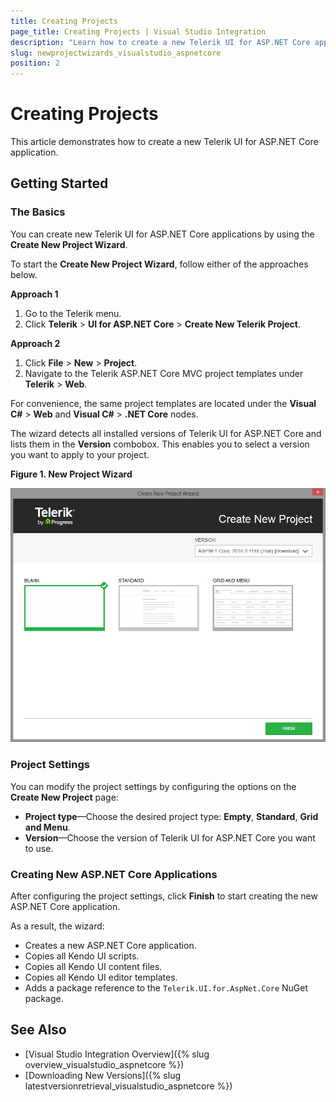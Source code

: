 ```yaml
---
title: Creating Projects
page_title: Creating Projects | Visual Studio Integration
description: "Learn how to create a new Telerik UI for ASP.NET Core application."
slug: newprojectwizards_visualstudio_aspnetcore
position: 2
---
```


# Creating Projects

This article demonstrates how to create a new Telerik UI for ASP.NET Core application.

## Getting Started

### The Basics

You can create new Telerik UI for ASP.NET Core applications by using the **Create New Project Wizard**.

To start the **Create New Project Wizard**, follow either of the approaches below.

**Approach 1**

1. Go to the Telerik menu.
2. Click **Telerik** > **UI for ASP.NET Core** > **Create New Telerik Project**.

**Approach 2**

1. Click **File** > **New** > **Project**.
2. Navigate to the Telerik ASP.NET Core MVC project templates under **Telerik** > **Web**.

For convenience, the same project templates are located under the **Visual C#** > **Web** and **Visual C#** > **.NET Core** nodes.

The wizard detects all installed versions of Telerik UI for ASP.NET Core and lists them in the **Version** combobox. This enables you to select a version you want to apply to your project.

**Figure 1. New Project Wizard**

![New Project Wizard](images/new-project-wizard-core.png)

### Project Settings

You can modify the project settings by configuring the options on the **Create New Project** page:

* **Project type**&mdash;Choose the desired project type: **Empty**, **Standard**, **Grid and Menu**.
* **Version**&mdash;Choose the version of Telerik UI for ASP.NET Core you want to use.

### Creating New ASP.NET Core Applications

After configuring the project settings, click **Finish** to start creating the new ASP.NET Core application.

As a result, the wizard:

* Creates a new ASP.NET Core application.
* Copies all Kendo UI scripts.
* Copies all Kendo UI content files.
* Copies all Kendo UI editor templates.
* Adds a package reference to the `Telerik.UI.for.AspNet.Core` NuGet package.

## See Also

* [Visual Studio Integration Overview]({% slug overview_visualstudio_aspnetcore %})
* [Downloading New Versions]({% slug latestversionretrieval_visualstudio_aspnetcore %})
